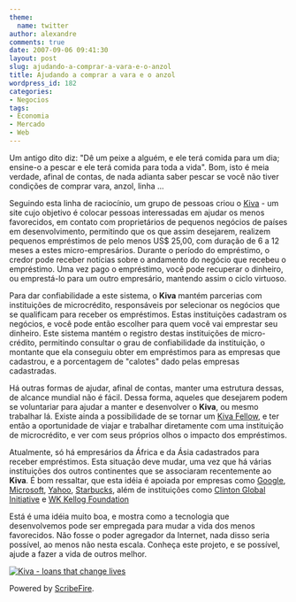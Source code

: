 ```yaml
---
theme:
  name: twitter
author: alexandre
comments: true
date: 2007-09-06 09:41:30
layout: post
slug: ajudando-a-comprar-a-vara-e-o-anzol
title: Ajudando a comprar a vara e o anzol
wordpress_id: 182
categories:
- Negocios
tags:
- Economia
- Mercado
- Web
---
```


Um antigo dito diz: "Dê um peixe a alguém, e ele terá comida para um dia; ensine-o a pescar e ele terá comida para toda a vida". Bom, isto é meia verdade, afinal de contas, de nada adianta saber pescar se você não tiver condições de comprar vara, anzol, linha ...

Seguindo esta linha de raciocínio, um grupo de pessoas criou o [Kiva](http://www.kiva.org) - um site cujo objetivo é colocar pessoas interessadas em ajudar os menos favorecidos, em contato com proprietários de pequenos negócios de países em desenvolvimento, permitindo que os que assim desejarem, realizem pequenos empréstimos de pelo menos US$ 25,00, com duração de 6 a 12 meses a estes micro-empresários. Durante o período do empréstimo, o credor pode receber notícias sobre o andamento do negócio que recebeu o empréstimo. Uma vez pago o empréstimo, você pode recuperar o dinheiro, ou emprestá-lo para um outro empresário, mantendo assim o ciclo virtuoso.

Para dar confiabilidade a este sistema, o **Kiva** mantém parcerias com instituições de microcrédito, responsáveis por selecionar os negócios que se qualificam para receber os empréstimos. Estas instituições cadastram os negócios, e você pode então escolher para quem você vai emprestar seu dinheiro. Este sistema mantém o registro destas instituições de micro-crédito, permitindo consultar o grau de confiabilidade da instituição, o montante que ela conseguiu obter em empréstimos para as empresas que cadastrou, e a porcentagem de "calotes" dado pelas empresas cadastradas.

Há outras formas de ajudar, afinal de contas, manter uma estrutura dessas, de alcance mundial não é fácil. Dessa forma, aqueles que desejarem podem se voluntariar para ajudar a manter e desenvolver o **Kiva**, ou mesmo trabalhar lá. Existe ainda a possibilidade de se tornar um [Kiva Fellow](http://www.kiva.org/about/aboutfellowsprogram/), e ter então a oportunidade de viajar e trabalhar diretamente com uma instituição de microcrédito, e ver com seus próprios olhos o impacto dos empréstimos.

Atualmente, só há empresários da África e da Ásia cadastrados para receber empréstimos. Esta situação deve mudar, uma vez que há várias instituições dos outros continentes que se associaram recentemente ao **Kiva**. É bom ressaltar, que esta idéia é apoiada por empresas como [Google](http://www.google.org), [Microsoft](http://www.microsoft.com/about/default.mspx), [Yahoo](http://yahoo.com/), [Starbucks](http://www.starbucks.com/aboutus/csr.asp), além de instituições como [Clinton Global Initiative](http://www.clintonglobalinitiative.org/) e [WK Kellog Foundation](http://www.wkkf.org)

Está é uma idéia muito boa, e mostra como a tecnologia que desenvolvemos pode ser empregada para mudar a vida dos menos favorecidos. Não fosse o poder agregador da Internet, nada disso seria possível, ao menos não nesta escala. Conheça este projeto, e se possível, ajude a fazer a vida de outros melhor.

[
![Kiva - loans that change lives]({{BASE_PATH}}/images/2007-09-06-ajudando-a-comprar-a-vara-e-o-anzol/bannerlong.png)](http://www.kiva.org)


Powered by [ScribeFire](http://scribefire.com/).

